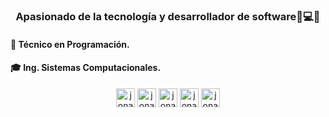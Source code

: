<h3 align="center">Apasionado de la tecnología y desarrollador de software📱💻🔥</h3>
<h4> 📖 Técnico en Programación. </h4>
<h4> 🎓 Ing. Sistemas Computacionales.</h4>


<!-- <p>&nbsp;<img align="center" src="https://github-readme-stats.vercel.app/api?username=jonatanretama&show_icons=true" alt="jonatanretama" /></p> -->

<p align="center">
<a href="https://twitter.com/jonatanretama" target="_blank"><img align="center" src="https://cdn.jsdelivr.net/npm/simple-icons@3.0.1/icons/twitter.svg" alt="jonatanretama" height="30" width="30" /></a>
<a href="https://linkedin.com/in/jonatan-joel-luna-retama-213571187" target="_blank"><img align="center" src="https://cdn.jsdelivr.net/npm/simple-icons@3.0.1/icons/linkedin.svg" alt="jonatan-joel-luna-retama-213571187" height="30" width="30" /></a>
<a href="https://fb.com/jonatanretama" target="_blank"><img align="center" src="https://cdn.jsdelivr.net/npm/simple-icons@3.0.1/icons/facebook.svg" alt="jonatanretama" height="30" width="30" /></a>
<a href="https://instagram.com/jonatanretama" target="_blank"><img align="center" src="https://cdn.jsdelivr.net/npm/simple-icons@3.0.1/icons/instagram.svg" alt="jonatanretama" height="30" width="30" /></a>
<a href="https://account.xbox.com/es-mx/profile?gamertag=i7VFz lSnupi" target="_blank"><img align="center" src="https://cdn.jsdelivr.net/npm/simple-icons@3.0.1/icons/xbox.svg" alt="jonatanretama" height="30" width="30"/></a>
</p>


<!--
**jonatanretama/jonatanretama** is a ✨ _special_ ✨ repository because its `README.md` (this file) appears on your GitHub profile.

Here are some ideas to get you started:

- 🔭 I’m currently working on ...
- 🌱 I’m currently learning ...
- 👯 I’m looking to collaborate on ...
- 🤔 I’m looking for help with ...
- 💬 Ask me about ...
- 📫 How to reach me: ...
- 😄 Pronouns: ...
- ⚡ Fun fact: ...
-->
